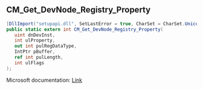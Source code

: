## CM_Get_DevNode_Registry_Property

```csharp
[DllImport("setupapi.dll", SetLastError = true, CharSet = CharSet.Unicode)]
public static extern int CM_Get_DevNode_Registry_Property(
   uint dnDevInst,
   int ulProperty,
   out int pulRegDataType,
   IntPtr pBuffer,
   ref int pulLength,
   int ulFlags
);
```

Microsoft documentation: [Link](https://docs.microsoft.com/en-us/windows/win32/api/cfgmgr32/nf-cfgmgr32-cm_get_devnode_registry_propertyw)
